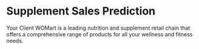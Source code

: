 # Supplement Sales Prediction
 Your Client WOMart is a leading nutrition and supplement retail chain that offers a comprehensive range of products for all your wellness and fitness needs.
